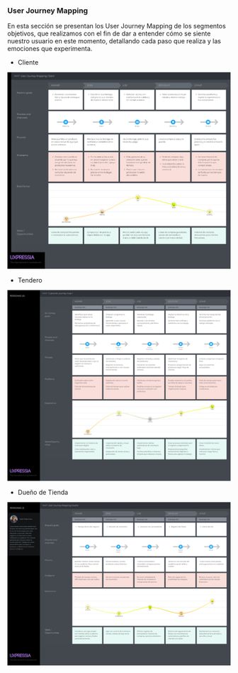 ### User Journey Mapping
En esta sección se presentan los User Journey Mapping de los segmentos objetivos, que realizamos con el fin de dar a entender cómo se siente nuestro usuario en este momento, detallando cada paso que realiza y las emociones que experimenta.

- Cliente
<img src="../../../img/elicitation/cjm/client.png">

- Tendero
<img src="../../../img/elicitation/cjm/shopkeeper.png">

- Dueño de Tienda
<img src="../../../img/elicitation/cjm/owner.png">
